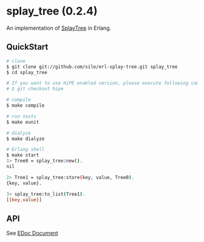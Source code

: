 splay_tree (0.2.4)
==================

An implementation of [SplayTree](http://en.wikipedia.org/wiki/Splay_tree) in Erlang.

QuickStart
----------

```sh
# clone
$ git clone git://github.com/sile/erl-splay-tree.git splay_tree
$ cd splay_tree

# If you want to use HiPE enabled version, please execute following command.
# $ git checkout hipe

# compile
$ make compile

# run tests
$ make eunit

# dialyze
$ make dialyze

# Erlang shell
$ make start
1> Tree0 = splay_tree:new().
nil

2> Tree1 = splay_tree:store(key, value, Tree0).
{key, value}.

3> splay_tree:to_list(Tree1).
[{key,value}]
```

API
---

See [EDoc Document](doc/splay_tree.md)

